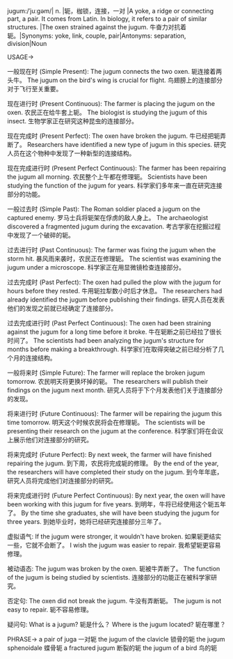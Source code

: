 jugum:/ˈjuːɡəm/| n. |轭，枷锁，连接，一对 |A yoke, a ridge or connecting part, a pair.  It comes from Latin.  In biology, it refers to a pair of similar structures. |The oxen strained against the jugum. 牛奋力对抗着轭。|Synonyms: yoke, link, couple, pair|Antonyms: separation, division|Noun

USAGE->

一般现在时 (Simple Present):
The jugum connects the two oxen.  轭连接着两头牛。
The jugum on the bird's wing is crucial for flight.  鸟翅膀上的连接部分对于飞行至关重要。


现在进行时 (Present Continuous):
The farmer is placing the jugum on the oxen. 农民正在给牛套上轭。
The biologist is studying the jugum of this insect. 生物学家正在研究这种昆虫的连接部分。


现在完成时 (Present Perfect):
The oxen have broken the jugum. 牛已经把轭弄断了。
Researchers have identified a new type of jugum in this species. 研究人员在这个物种中发现了一种新型的连接结构。


现在完成进行时 (Present Perfect Continuous):
The farmer has been repairing the jugum all morning.  农民整个上午都在修理轭。
Scientists have been studying the function of the jugum for years. 科学家们多年来一直在研究连接部分的功能。


一般过去时 (Simple Past):
The Roman soldier placed a jugum on the captured enemy. 罗马士兵将轭架在俘虏的敌人身上。
The archaeologist discovered a fragmented jugum during the excavation. 考古学家在挖掘过程中发现了一个破碎的轭。


过去进行时 (Past Continuous):
The farmer was fixing the jugum when the storm hit.  暴风雨来袭时，农民正在修理轭。
The scientist was examining the jugum under a microscope.  科学家正在用显微镜检查连接部分。


过去完成时 (Past Perfect):
The oxen had pulled the plow with the jugum for hours before they rested.  牛用轭拉犁数小时后才休息。
The researchers had already identified the jugum before publishing their findings. 研究人员在发表他们的发现之前就已经确定了连接部分。


过去完成进行时 (Past Perfect Continuous):
The oxen had been straining against the jugum for a long time before it broke.  牛在轭断之前已经拉了很长时间了。
The scientists had been analyzing the jugum's structure for months before making a breakthrough.  科学家们在取得突破之前已经分析了几个月的连接结构。


一般将来时 (Simple Future):
The farmer will replace the broken jugum tomorrow. 农民明天将更换坏掉的轭。
The researchers will publish their findings on the jugum next month. 研究人员将于下个月发表他们关于连接部分的发现。


将来进行时 (Future Continuous):
The farmer will be repairing the jugum this time tomorrow. 明天这个时候农民将会在修理轭。
The scientists will be presenting their research on the jugum at the conference. 科学家们将在会议上展示他们对连接部分的研究。


将来完成时 (Future Perfect):
By next week, the farmer will have finished repairing the jugum. 到下周，农民将完成轭的修理。
By the end of the year, the researchers will have completed their study on the jugum. 到今年年底，研究人员将完成他们对连接部分的研究。


将来完成进行时 (Future Perfect Continuous):
By next year, the oxen will have been working with this jugum for five years.  到明年，牛将已经使用这个轭五年了。
By the time she graduates, she will have been studying the jugum for three years. 到她毕业时，她将已经研究连接部分三年了。


虚拟语气:
If the jugum were stronger, it wouldn't have broken. 如果轭更结实一些，它就不会断了。
I wish the jugum was easier to repair. 我希望轭更容易修理。


被动语态:
The jugum was broken by the oxen. 轭被牛弄断了。
The function of the jugum is being studied by scientists. 连接部分的功能正在被科学家研究。


否定句:
The oxen did not break the jugum. 牛没有弄断轭。
The jugum is not easy to repair. 轭不容易修理。


疑问句:
What is a jugum? 轭是什么？
Where is the jugum located? 轭在哪里？


PHRASE->
a pair of juga 一对轭
the jugum of the clavicle  锁骨的轭
the jugum sphenoidale 蝶骨轭
a fractured jugum 断裂的轭
the jugum of a bird 鸟的轭
